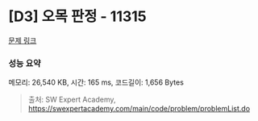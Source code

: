 # [D3] 오목 판정 - 11315 

[문제 링크](https://swexpertacademy.com/main/code/problem/problemDetail.do?contestProbId=AXaSUPYqPYMDFASQ) 

### 성능 요약

메모리: 26,540 KB, 시간: 165 ms, 코드길이: 1,656 Bytes



> 출처: SW Expert Academy, https://swexpertacademy.com/main/code/problem/problemList.do